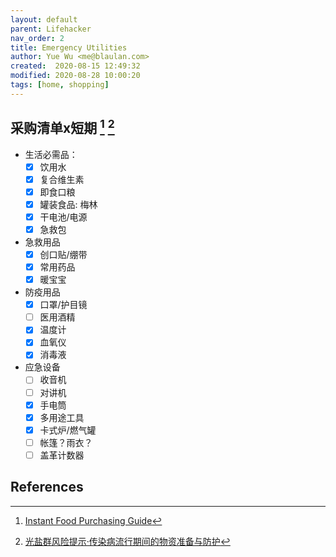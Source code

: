 ```yaml
---
layout: default
parent: Lifehacker
nav_order: 2
title: Emergency Utilities
author: Yue Wu <me@blaulan.com>
created:  2020-08-15 12:49:32
modified: 2020-08-28 10:00:20
tags: [home, shopping]
---
```


## 采购清单x短期 [^1] [^2]

- 生活必需品：
  - [x] 饮用水
  - [x] 复合维生素
  - [x] 即食口粮
  - [x] 罐装食品: 梅林
  - [x] 干电池/电源
  - [x] 急救包
- 急救用品
  - [x] 创口贴/绷带
  - [x] 常用药品
  - [x] 暖宝宝
- 防疫用品
  - [x] 口罩/护目镜
  - [ ] 医用酒精
  - [x] 温度计
  - [x] 血氧仪
  - [x] 消毒液
- 应急设备
  - [ ] 收音机
  - [ ] 对讲机
  - [x] 手电筒
  - [x] 多用途工具
  - [x] 卡式炉/燃气罐
  - [ ] 帐篷？雨衣？
  - [ ] 盖革计数器

## References

[^1]: [Instant Food Purchasing Guide](/wiki/lifehacker/instant_food/)
[^2]: [光盐群风险提示·传染病流行期间的物资准备与防护](https://mp.weixin.qq.com/s/TF9KhHbZ_6GY1ck5E9hxpQ)
